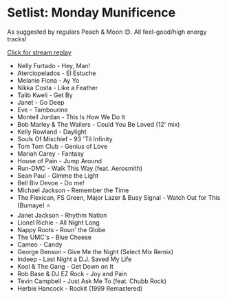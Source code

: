 # Setlist: Monday Munificence

As suggested by regulars Peach & Moon 😊. All feel-good/high energy tracks!

[Click for stream replay](https://www.reddit.com/rpan/r/RedditSets/nkdoja)

 * Nelly Furtado - Hey, Man!
 * Aterciopelados - El Estuche
 * Melanie Fiona - Ay Yo
 * Nikka Costa - Like a Feather
 * Talib Kweli - Get By
 * Janet - Go Deep
 * Eve - Tambourine
 * Montell Jordan - This Is How We Do It
 * Bob Marley & The Wailers - Could You Be Loved (12' mix)
 * Kelly Rowland - Daylight
 * Souls Of Mischief - 93 'Til Infinity
 * Tom Tom Club - Genius of Love
 * Mariah Carey - Fantasy
 * House of Pain - Jump Around
 * Run-DMC - Walk This Way (feat. Aerosmith)
 * Sean Paul - Gimme the Light
 * Bell Biv Devoe - Do me!
 * Michael Jackson - Remember the Time
 * The Flexican, FS Green, Major Lazer & Busy Signal - Watch Out for This (Bumaye) ⭐
 * Janet Jackson - Rhythm Nation
 * Lionel Richie - All Night Long
 * Nappy Roots - Roun' the Globe
 * The UMC's - Blue Cheese
 * Cameo - Candy
 * George Benson - Give Me the Night (Select Mix Remix)
 * Indeep - Last Night a D.J. Saved My Life
 * Kool & The Gang - Get Down on It
 * Rob Base & DJ EZ Rock - Joy and Pain
 * Tevin Campbell - Just Ask Me To (feat. Chubb Rock)
 * Herbie Hancock - Rockit (1999 Remastered)
